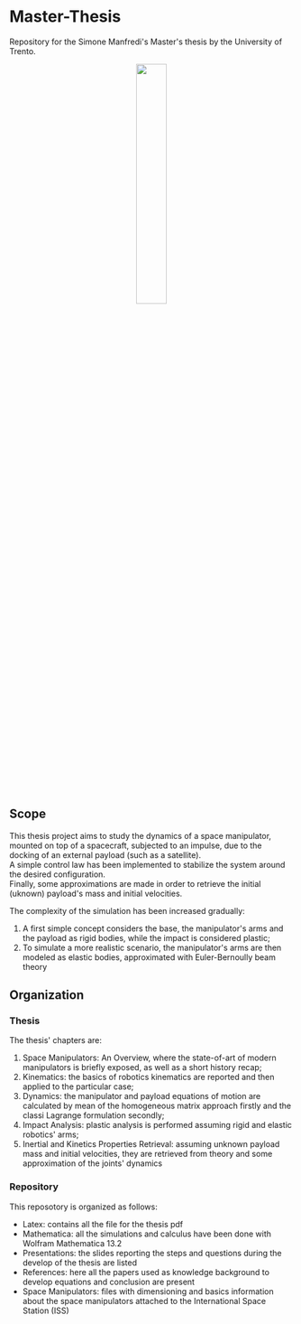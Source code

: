 # Master-Thesis
Repository for the Simone Manfredi's Master's thesis by the University of Trento.
<p align="center" width="50%">
    <img width="33%" src="https://www.nasa.gov/wp-content/uploads/2023/03/iss055e076762.jpg?w=1041">
</p>

## Scope
This thesis project aims to study the dynamics of a space manipulator, mounted on top of a spacecraft, subjected to an impulse, due to the docking of an external payload (such as a satellite).<br>
A simple control law has been implemented to stabilize the system around the desired configuration.<br>
Finally, some approximations are made in order to retrieve the initial (uknown) payload's mass and initial velocities.<br>

The complexity of the simulation has been increased gradually: 
1. A first simple concept considers the base, the manipulator's arms and the payload as rigid bodies, while the impact is considered plastic;
2. To simulate a more realistic scenario, the manipulator's arms are then modeled as elastic bodies, approximated with Euler-Bernoully beam theory

## Organization
### Thesis
The thesis' chapters are:
1. Space Manipulators: An Overview, where the state-of-art of modern manipulators is briefly exposed, as well as a short history recap;
2. Kinematics: the basics of robotics kinematics are reported and then applied to the particular case;
3. Dynamics: the manipulator and payload equations of motion are calculated by mean of the homogeneous matrix approach firstly and the classi Lagrange formulation secondly;
4. Impact Analysis: plastic analysis is performed assuming rigid and elastic robotics' arms;
5. Inertial and Kinetics Properties Retrieval: assuming unknown payload mass and initial velocities, they are retrieved from theory and some approximation of the joints' dynamics
### Repository
This reposotory is organized as follows:
- Latex: contains all the file for the thesis pdf
- Mathematica: all the simulations and calculus have been done with Wolfram Mathematica 13.2
- Presentations: the slides reporting the steps and questions during the develop of the thesis are listed
- References: here all the papers used as knowledge background to develop equations and conclusion are present
- Space Manipulators: files with dimensioning and basics information about the space manipulators attached to the International Space Station (ISS)